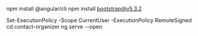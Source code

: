 npm install @angular/cli
npm install bootstrap@v5.3.2

Set-ExecutionPolicy -Scope CurrentUser -ExecutionPolicy RemoteSigned
cd contact-organizer
ng serve --open
